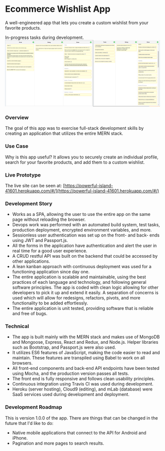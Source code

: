 # Ecommerce Wishlist App
A well-engineered app that lets you create a custom wishlist from your favorite products.

In-progress tasks during development.
![Screenshot](https://raw.githubusercontent.com/amcavinue/ecommerce-wishlist/master/kanbanflow-combined.jpg)

### Overview
The goal of this app was to exercise full-stack development skills by creating an application that utilizes the entire MERN stack.

### Use Case
Why is this app useful? It allows you to securely create an individual profile, search for your favorite products, and add them to a custom wishlist.

### Live Prototype
The live site can be seen at: [https://powerful-island-41601.herokuapp.com/#/](https://powerful-island-41601.herokuapp.com/#/)

### Development Story
 - Works as a SPA, allowing the user to use the entire app on the same page without reloading the browser.
 - Devops work was performed with an automated build system, test tasks, production deployment, encrypted environment variables, and more.
 - Sessionless user authentication was set up on the front- and back- ends using JWT and Passport.js.
 - All the forms in the application have authentication and alert the user in real time for a good user experience.
 - A CRUD restful API was built on the backend that could be accessed by other applications.
 - A lean kanban approach with continuous deployment was used for a functioning application since day one.
 - The entire application is scalable and maintainable, using the best practices of each language and technology, and following general software principles. The app is coded with clean logic allowing for other developers to pick it up and extend it easily. A separation of concerns is used which will allow for redesigns, refactors, pivots, and more functionality to be added effortlessly.
 - The entire application is unit tested, providing software that is reliable and free of bugs.

### Technical
- The app is built mainly with the MERN stack and makes use of MongoDB and Mongoose, Express, React and Redux, and Node.js. Helper libraries such as Bootstrap, and Passport.js were also used.
- It utilizes ES6 features of JavaScript, making the code easier to read and maintain. These features are transpiled using Babel to work on all browsers.
- All front-end components and back-end API endpoints have been tested using Mocha, and the production version passes all tests.
- The front end is fully responsive and follows clean usability principles.
- Continuous integration using Travis CI was used during development.
- Heroku (server hosting), Cloud9 (editing), and mLab (database) were SaaS services used during development and deployment.

### Development Roadmap
This is version 1.0.0 of the app. There are things that can be changed in the future that I'd like to do:
- Native mobile applications that connect to the API for Android and iPhone.
- Pagination and more pages to search results.